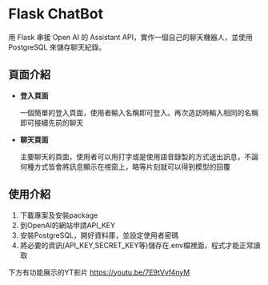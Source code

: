 # Flask ChatBot 
用 Flask 串接 Open AI 的 Assistant API，實作一個自己的聊天機器人，並使用 PostgreSQL 來儲存聊天紀錄。
## 頁面介紹
* **登入頁面**
  
   一個簡單的登入頁面，使用者輸入名稱即可登入。再次造訪時輸入相同的名稱即可接續先前的聊天
  
* **聊天頁面**

   主要聊天的頁面，使用者可以用打字或是使用語音錄製的方式送出訊息，不論何種方式皆會將訊息顯示在視窗上，略等片刻就可以得到模型的回覆


## 使用介紹
1. 下載專案及安裝package
2. 到OpenAI的網站申請API_KEY
3. 安裝PostgreSQL，開好資料庫，並設定使用者密碼
4. 將必要的資訊(API_KEY,SECRET_KEY等)儲存在.env檔裡面，程式才能正常讀取

下方有功能展示的YT影片
https://youtu.be/7E9tVvf4nyM


